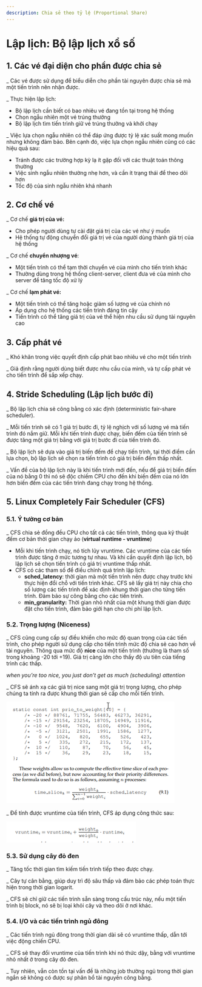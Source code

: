 ```yaml
---
description: Chia sẻ theo tỷ lệ (Proportional Share)
---
```


# Lập lịch: Bộ lập lịch xổ số

## 1. Các vé đại diện cho phần được chia sẻ

\_ Các vé được sử dụng để biểu diễn cho phần tài nguyên được chia sẻ mà một tiến trình nên nhận được.

\_ Thực hiện lập lịch:

* Bộ lập lịch cần biết có bao nhiêu vé đang tồn tại trong hệ thống
* Chọn ngẫu nhiên một vé trúng thưởng
* Bộ lập lịch tìm tiến trình giữ vé trúng thưởng và khởi chạy

\_ Việc lựa chọn ngẫu nhiên có thể đáp ứng được tỷ lệ xác suất mong muốn nhưng không đảm bảo. Bên cạnh đó, việc lựa chọn ngẫu nhiên cũng có các hiệu quả sau:

* Tránh được các trường hợp kỳ lạ ít gặp đối với các thuật toán thông thường
* Việc sinh ngẫu nhiên thường nhẹ hơn, và cần ít trạng thái để theo dõi hơn
* Tốc độ của sinh ngẫu nhiên khá nhanh

## 2. Cơ chế vé

\_ Cơ chế **giá trị của vé:**

* Cho phép người dùng tự cài đặt giá trị của các vé như ý muốn
* Hệ thống tự động chuyển đổi giá trị vé của người dùng thành giá trị của hệ thống

\_ Cơ chế **chuyển nhượng vé**:

* Một tiến trình có thể tạm thời chuyển vé của mình cho tiến trình khác
* Thường dùng trong hệ thống client-server, client đưa vé của mình cho server để tăng tốc độ xử lý

\_ Cơ chế **lạm phát vé:**

* Một tiến trình có thể tăng hoặc giảm số lượng vé của chính nó
* Áp dụng cho hệ thống các tiến trình đáng tin cậy
* Tiến trình có thể tăng giá trị của vé thể hiện nhu cầu sử dụng tài nguyên cao

## 3. Cấp phát vé

\_ Khó khăn trong việc quyết định cấp phát bao nhiêu vé cho một tiến trình

\_ Giả định rằng người dùng biết được nhu cầu của mình, và tự cấp phát vé cho tiến trình để sắp xếp chạy.

## 4. Stride Scheduling \(Lập lịch bước đi\)

\_ Bộ lập lịch chia sẻ công bằng có xác định \(deterministic fair-share scheduler\).

\_ Mỗi tiến trình sẽ có 1 giá trị bước đi, tỷ lệ nghịch với số lượng vé mà tiến trình đó nắm giữ. Mỗi khi tiến trình được chạy, biến đếm của tiến trình sẽ được tăng một giá trị bằng với giá trị bước đi của tiến trình đó.

\_ Bộ lập lịch sẽ dựa vào giá trị biến đếm để chạy tiến trình, tại thời điểm cần lựa chọn, bộ lập lịch sẽ chọn ra tiến trình có giá trị biến đếm thấp nhất.

\_ Vấn đề của bộ lập lịch này là khi tiến trình mới đến, nếu để giá trị biến đếm của nó bằng 0 thì nó sẽ độc chiếm CPU cho đến khi biến đếm của nó lớn hơn biến đếm của các tiến trình đang chạy trong hệ thống.

## 5. Linux Completely Fair Scheduler \(CFS\)

### 5.1. Ý tưởng cơ bản

\_ CFS chia sẻ đồng đều CPU cho tất cả các tiến trình, thông qua kỹ thuật đếm cơ bản thời gian chạy ảo \(**virtual runtime - vruntime**\)

* Mỗi khi tiến trình chạy, nó tích lũy vruntime. Các vruntime của các tiến trình được tăng ở mức tương tự nhau. Và khi cần quyết định lập lịch, bộ lập lịch sẽ chọn tiến trình có giá trị vruntime thấp nhất.
* CFS có các tham số để điều chỉnh quá trình lập lịch:
  * **sched\_latency**: thời gian mà một tiến trình nên được chạy trước khi thực hiện đổi chỗ với tiến trình khác. CFS sẽ lấy giá trị này chia cho số lượng các tiến trình để xác định khung thời gian cho từng tiến trình. Đảm bảo sự công bằng cho các tiến trình.
  * **min\_granularity:** Thời gian nhỏ nhất của một khung thời gian được đặt cho tiến trình, đảm bảo giới hạn cho chi phí lập lịch.

### 5.2. Trọng lượng \(Niceness\)

\_ CFS cũng cung cấp sự điều khiển cho mức độ quan trọng của các tiến trình, cho phép người sử dụng cấp cho tiến trình mức độ chia sẻ cao hơn về tài nguyên. Thông qua mức độ **nice** của một tiến trình \(thường là tham số trong khoảng -20 tới +19\). Giá trị càng lớn cho thấy độ ưu tiên của tiếng trình các thấp.

_when you’re too nice, you just don’t get as much \(scheduling\) attention_

\_ CFS sẽ ánh xạ các giá trị nice sang một giá trị trọng lượng, cho phép chúng ta tính ra được khung thời gian sẽ cấp cho mỗi tiến trình.

![B&#x1EA3;ng &#xE1;nh x&#x1EA1; nice - weight v&#xE0; c&#xF4;ng th&#x1EE9;c t&#xED;nh khung th&#x1EDD;i gian.](../../../../.gitbook/assets/cfs_niceweighmap_formula.png)

\_ Để tính được vruntime của tiến trình, CFS áp dụng công thức sau:

![CFS vruntime](../../../../.gitbook/assets/cfs_vruntime.png)

### 5.3. Sử dụng cây đỏ đen

\_ Tăng tốc thời gian tìm kiếm tiến trình tiếp theo được chạy.

\_ Cây tự cân bằng, giúp duy trì độ sâu thấp và đảm bảo các phép toán thực hiện trong thời gian logarit.

\_ CFS sẽ chỉ giữ các tiến trình sẵn sàng trong cấu trúc này, nếu một tiến trình bị block, nó sẽ bị loại khỏi cây và theo dõi ở nơi khác.

### 5.4. I/O và các tiến trình ngủ đông

\_ Các tiến trình ngủ đông trong thời gian dài sẽ có vruntime thấp, dẫn tới việc động chiến CPU.

\_ CFS sẽ thay đổi vruntime của tiến trình khi nó thức dậy, bằng với vruntime nhỏ nhất ở trong cây đỏ đen.

\_ Tuy nhiên, vẫn còn tồn tại vấn đề là những job thường ngủ trong thời gian ngắn sẽ không có được sự phân bổ tài nguyên công bằng.

